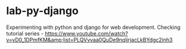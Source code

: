 # lab-py-django
Experimenting with python and django for web development. Checking tutorial series - https://www.youtube.com/watch?v=yD0_1DPmfKM&amp;list=PLQVvvaa0QuDe9nqlirjacLkBYdgc2inh3
